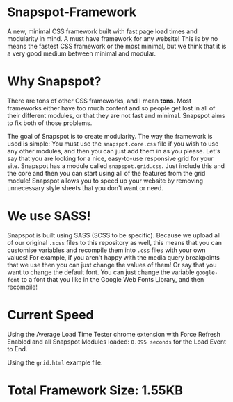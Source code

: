 # Snapspot-Framework
A new, minimal CSS framework built with fast page load times and modularity in mind. A must have framework for any website! This is by no means the fastest CSS framework or the most minimal, but we think that it is a very good medium between minimal and modular.

# Why Snapspot?
There are tons of other CSS frameworks, and I mean **tons**. Most frameworks either have too much content and so people get lost in all of their different modules, or that they are not fast and minimal. Snapspot aims to fix both of those problems.

The goal of Snapspot is to create modularity. The way the framework is used is simple: You must use the `snapspot.core.css` file if you wish to use any other modules, and then you can just add them in as you please. Let's say that you are looking for a nice, easy-to-use responsive grid for your site. Snapspot has a module called `snapspot.grid.css`. Just include this and the core and then you can start using all of the features from the grid module! Snapspot allows you to speed up your website by removing unnecessary style sheets that you don't want or need.

# We use SASS!
Snapspot is built using SASS (SCSS to be specific). Because we upload all of our original `.scss` files to this repository as well, this means that you can customise variables and recompile them into `.css` files with your own values! For example, if you aren't happy with the media query breakpoints that we use then you can just change the values of them! Or say that you want to change the default font. You can just change the variable `google-font` to a font that you like in the Google Web Fonts Library, and then recompile!

# Current Speed
Using the Average Load Time Tester chrome extension with Force Refresh Enabled and all Snapspot Modules loaded: `0.095 seconds` for the Load Event to End.

Using the `grid.html` example file.

# Total Framework Size: 1.55KB
